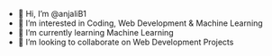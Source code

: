 - 👋 Hi, I’m @anjaliB1
- 👀 I’m interested in Coding, Web Development & Machine Learning
- 🌱 I’m currently learning Machine Learning
- 💞️ I’m looking to collaborate on Web Development Projects
